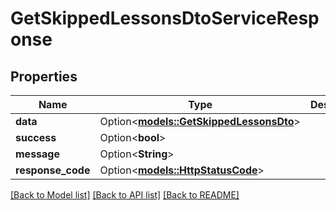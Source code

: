 # GetSkippedLessonsDtoServiceResponse

## Properties

Name | Type | Description | Notes
------------ | ------------- | ------------- | -------------
**data** | Option<[**models::GetSkippedLessonsDto**](GetSkippedLessonsDto.md)> |  | [optional]
**success** | Option<**bool**> |  | [optional]
**message** | Option<**String**> |  | [optional]
**response_code** | Option<[**models::HttpStatusCode**](HttpStatusCode.md)> |  | [optional]

[[Back to Model list]](../README.md#documentation-for-models) [[Back to API list]](../README.md#documentation-for-api-endpoints) [[Back to README]](../README.md)


